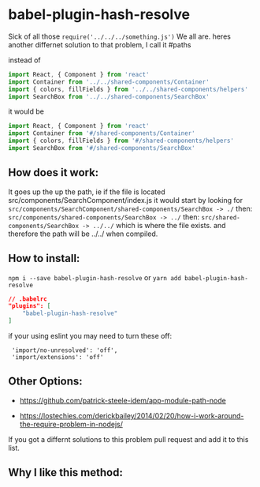 # babel-plugin-hash-resolve

Sick of all those `require('../../../something.js')`  We all are.
heres another differnet solution to that problem, I call it #paths

instead of

```js
import React, { Component } from 'react'
import Container from '../../shared-components/Container'
import { colors, fillFields } from '../../shared-components/helpers'
import SearchBox from '../../shared-components/SearchBox'
```

it would be

```js
import React, { Component } from 'react'
import Container from '#/shared-components/Container'
import { colors, fillFields } from '#/shared-components/helpers'
import SearchBox from '#/shared-components/SearchBox'
```

## How does it work:

It goes up the up the path, ie if the file is located src/components/SearchComponent/index.js
it would start by looking for
`src/components/SearchComponent/shared-components/SearchBox -> ./`
then:
`src/components/shared-components/SearchBox -> ../`
then:
`src/shared-components/SearchBox -> ../../`
which is where the file exists. and therefore the path will be ../../ when compiled.


## How to install:
`npm i --save babel-plugin-hash-resolve` or `yarn add babel-plugin-hash-resolve`
```json
// .babelrc
"plugins": [
    "babel-plugin-hash-resolve"
]

```

if your using eslint you may need to turn these off:

```
 'import/no-unresolved': 'off',
 'import/extensions': 'off'
```

## Other Options:

* https://github.com/patrick-steele-idem/app-module-path-node

* https://lostechies.com/derickbailey/2014/02/20/how-i-work-around-the-require-problem-in-nodejs/

If you got a differnt solutions to this problem pull request and add it to this list.

## Why I like this method: